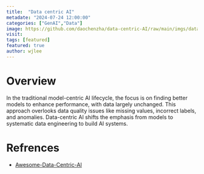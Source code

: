 ```yaml
---
title:  "Data centric AI"
metadate: "2024-07-24 12:00:00"
categories: ["GenAI","Data"]
image: https://github.com/daochenzha/data-centric-AI/raw/main/imgs/data-centric.png
visit:
tags: [featured]
featured: true
author: wjlee
---
```


# Overview

In the traditional model-centric AI lifecycle, the focus is on finding better models to enhance performance, with data largely unchanged. This approach overlooks data quality issues like missing values, incorrect labels, and anomalies. Data-centric AI shifts the emphasis from models to systematic data engineering to build AI systems.

# Refrences
* [Awesome-Data-Centric-AI](https://github.com/daochenzha/data-centric-AI)
